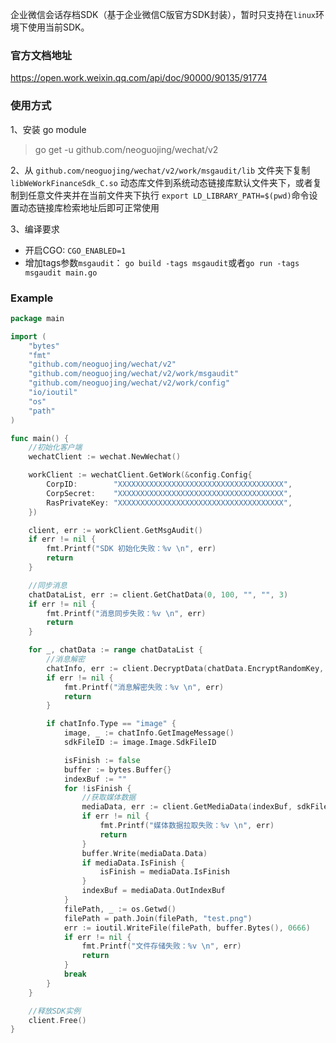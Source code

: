 企业微信会话存档SDK（基于企业微信C版官方SDK封装），暂时只支持在`linux`环境下使用当前SDK。


### 官方文档地址
https://open.work.weixin.qq.com/api/doc/90000/90135/91774

### 使用方式

1、安装 go module
> go get -u github.com/neoguojing/wechat/v2

2、从 `github.com/neoguojing/wechat/v2/work/msgaudit/lib` 文件夹下复制 `libWeWorkFinanceSdk_C.so` 动态库文件到系统动态链接库默认文件夹下，或者复制到任意文件夹并在当前文件夹下执行 `export LD_LIBRARY_PATH=$(pwd)`命令设置动态链接库检索地址后即可正常使用

3、编译要求
- 开启CGO: `CGO_ENABLED=1`
- 增加tags参数`msgaudit`： `go build -tags msgaudit`或者`go run -tags msgaudit main.go`

### Example

```go
package main

import (
	"bytes"
	"fmt"
	"github.com/neoguojing/wechat/v2"
	"github.com/neoguojing/wechat/v2/work/msgaudit"
	"github.com/neoguojing/wechat/v2/work/config"
	"io/ioutil"
	"os"
	"path"
)

func main() {
	//初始化客户端
	wechatClient := wechat.NewWechat()

	workClient := wechatClient.GetWork(&config.Config{
		CorpID:        "XXXXXXXXXXXXXXXXXXXXXXXXXXXXXXXXXXXXX",
		CorpSecret:    "XXXXXXXXXXXXXXXXXXXXXXXXXXXXXXXXXXXXX",
		RasPrivateKey: "XXXXXXXXXXXXXXXXXXXXXXXXXXXXXXXXXXXXX",
	})

	client, err := workClient.GetMsgAudit()
	if err != nil {
		fmt.Printf("SDK 初始化失败：%v \n", err)
		return
	}

	//同步消息
	chatDataList, err := client.GetChatData(0, 100, "", "", 3)
	if err != nil {
		fmt.Printf("消息同步失败：%v \n", err)
		return
	}

	for _, chatData := range chatDataList {
		//消息解密
		chatInfo, err := client.DecryptData(chatData.EncryptRandomKey, chatData.EncryptChatMsg)
		if err != nil {
			fmt.Printf("消息解密失败：%v \n", err)
			return
		}

		if chatInfo.Type == "image" {
			image, _ := chatInfo.GetImageMessage()
			sdkFileID := image.Image.SdkFileID

			isFinish := false
			buffer := bytes.Buffer{}
			indexBuf := ""
			for !isFinish {
				//获取媒体数据
				mediaData, err := client.GetMediaData(indexBuf, sdkFileID, "", "", 5)
				if err != nil {
					fmt.Printf("媒体数据拉取失败：%v \n", err)
					return
				}
				buffer.Write(mediaData.Data)
				if mediaData.IsFinish {
					isFinish = mediaData.IsFinish
				}
				indexBuf = mediaData.OutIndexBuf
			}
			filePath, _ := os.Getwd()
			filePath = path.Join(filePath, "test.png")
			err := ioutil.WriteFile(filePath, buffer.Bytes(), 0666)
			if err != nil {
				fmt.Printf("文件存储失败：%v \n", err)
				return
			}
			break
		}
	}

	//释放SDK实例
	client.Free()
}



```